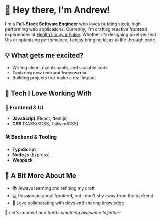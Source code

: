 # 👋 Hey there, I'm Andrew!  

I'm a **Full-Stack Software Engineer** who loves building sleek, high-performing web applications. Currently, I'm crafting reactive frontend experiences at [HealthTrio by mPulse](https://www.healthtrio.com/). Whether it's designing pixel-perfect UIs or optimizing performance, I enjoy bringing ideas to life through code.  

## 💡 What gets me excited?  
- Writing clean, maintainable, and scalable code  
- Exploring new tech and frameworks  
- Building projects that make a real impact  

## 🔧 Tech I Love Working With  

### 🚀 Frontend & UI  
- **JavaScript** (React, Next.js)  
- **CSS** (SASS/SCSS, TailwindCSS)  

### 🛠 Backend & Tooling  
- **TypeScript**  
- **Node.js** (Express)  
- **Webpack**  

## 🎯 A Bit More About Me  
- 📚 Always learning and refining my craft  
- 💻 Passionate about frontend, but I don't shy away from the backend  
- 🤝 Love collaborating with devs and sharing knowledge  

🚀 *Let's connect and build something awesome together!*  
